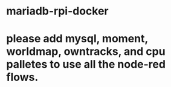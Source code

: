 # mariadb-rpi-docker
# please add mysql, moment, worldmap, owntracks, and cpu palletes to use all the node-red flows. 
